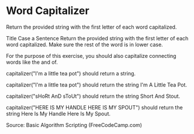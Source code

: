 # Word Capitalizer

Return the provided string with the first letter of each word capitalized. 


Title Case a Sentence 
Return the provided string with the first letter of each word capitalized. Make sure the rest of the word is in lower case.


For the purpose of this exercise, you should also capitalize connecting words like the and of.

capitalizer("I'm a little tea pot") should return a string.

capitalizer("I'm a little tea pot") should return the string I'm A Little Tea Pot.

capitalizer("sHoRt AnD sToUt") should return the string Short And Stout.

capitalizer("HERE IS MY HANDLE HERE IS MY SPOUT") should return the string Here Is My Handle Here Is My Spout.

Source: Basic Algorithm Scripting (FreeCodeCamp.com)